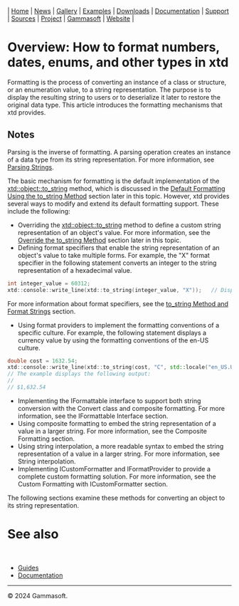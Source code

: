 | [Home](home.md) | [News](news.md) | [Gallery](gallery.md) | [Examples](examples.md) | [Downloads](downloads.md) | [Documentation](documentation.md) | [Support](support.md) | [Sources](https://github.com/gammasoft71/xtd) | [Project](https://sourceforge.net/projects/xtdpro/) | [Gammasoft](gammasoft.md) | [Website](https://gammasoft71.github.io/xtd) |

# Overview: How to format numbers, dates, enums, and other types in xtd

Formatting is the process of converting an instance of a class or structure, or an enumeration value, to a string representation.
The purpose is to display the resulting string to users or to deserialize it later to restore the original data type.
This article introduces the formatting mechanisms that xtd provides.

## Notes

  Parsing is the inverse of formatting. 
  A parsing operation creates an instance of a data type from its string representation. 
  For more information, see [Parsing Strings](parse_overview.md). 

The basic mechanism for formatting is the default implementation of the [xtd::object::to_string](https://gammasoft71.github.io/xtd/reference_guides/latest/classxtd_1_1object.html#a5682215ee76ab97c48580ab162c49507) method, which is discussed in the [Default Formatting Using the to_string Method](default-formatting-using-the-to-strin-method) section later in this topic. 
However, xtd provides several ways to modify and extend its default formatting support. 
These include the following:
* Overriding the [xtd::object::to_string](https://gammasoft71.github.io/xtd/reference_guides/latest/classxtd_1_1object.html#a5682215ee76ab97c48580ab162c49507) method to define a custom string representation of an object's value. For more information, see the [Override the to_string Method](override-the-to-string-method) section later in this topic.
* Defining format specifiers that enable the string representation of an object's value to take multiple forms. For example, the "X" format specifier in the following statement converts an integer to the string representation of a hexadecimal value.

```cpp
int integer_value = 60312;
xtd::console::write_line(xtd::to_string(integer_value, "X"));   // Displays EB98.
```

For more information about format specifiers, see the [to_string Method and Format Strings](to_string-method-and-format-strings) section.

* Using format providers to implement the formatting conventions of a specific culture. For example, the following statement displays a currency value by using the formatting conventions of the en-US culture.

```cpp
double cost = 1632.54;
xtd::console::write_line(xtd::to_string(cost, "C", std::locale("en_US.UTF-8")));
// The example displays the following output:
//
// $1,632.54
```

* Implementing the IFormattable interface to support both string conversion with the Convert class and composite formatting. For more information, see the IFormattable Interface section.
* Using composite formatting to embed the string representation of a value in a larger string. For more information, see the Composite Formatting section.
* Using string interpolation, a more readable syntax to embed the string representation of a value in a larger string. For more information, see String interpolation.
* Implementing ICustomFormatter and IFormatProvider to provide a complete custom formatting solution. For more information, see the Custom Formatting with ICustomFormatter section.

The following sections examine these methods for converting an object to its string representation.


# See also
​
* [Guides](guides.md)
* [Documentation](documentation.md)

______________________________________________________________________________________________

© 2024 Gammasoft.

[//]: # (https://learn.microsoft.com/en-us/dotnet/standard/base-types/formatting-types)
